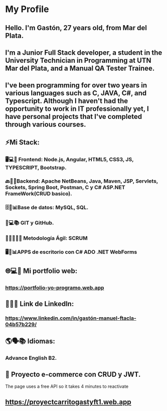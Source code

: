 # My Profile
## Hello. I'm Gastón, 27 years old, from Mar del Plata.
## I'm a Junior Full Stack developer, a student in the University Technician in Programming at UTN Mar del Plata, and a Manual QA Tester Trainee. 
## I've been programming for over two years in various languages such as C, JAVA, C#, and Typescript. Although I haven't had the opportunity to work in IT professionally yet, I have personal projects that I've completed through various courses.

## ⚡Mi Stack: 

### 🖥️💻🎨 Frontend: Node.js, Angular, HTML5, CSS3, JS, TYPESCRIPT, Bootstrap. 

### 🔙🔧🤖Backend: Apache NetBeans, Java, Maven, JSP, Servlets, Sockets, Spring Boot, Postman, C y C# ASP.NET FrameWork(CRUD basico).

### 🗄️💾📊Base de datos: MySQL, SQL.

### 🐙💻📚 GIT y GitHub.

### 🏃‍♂️💨👨‍💻 Metodología Ágil: SCRUM

### 🖥️🔧📊APPS de escritorio con C# ADO .NET WebForms

## 🌐💻👤 Mi portfolio web:
### https://portfolio-yo-programo.web.app

 ## 🔗👔💼 Link de Linkedln:
### https://www.linkedin.com/in/gastón-manuel-ftacla-04b57b229/


## 🌎🗣️📚 Idiomas:
### Advance English B2.

## 🔭 Proyecto e-commerce con CRUD y JWT. 
The page uses a free API so it takes 4 minutes to reactivate
## https://proyectcarritogastyft1.web.app

 
